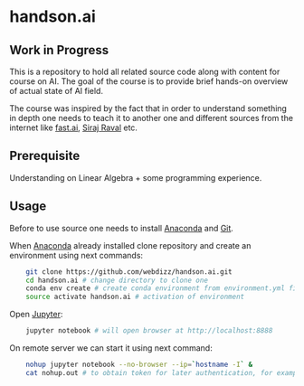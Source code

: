 handson.ai
========================

## Work in Progress 

This is a repository to hold all related source code along with content for course on AI.
The goal of the course is to provide brief hands-on overview of actual state of AI field.

The course was inspired by the fact that in order to understand something in depth one needs to teach it to another one and different sources from the internet like [fast.ai](http://fast.ai), [Siraj Raval](https://www.youtube.com/channel/UCWN3xxRkmTPmbKwht9FuE5A) etc.

Prerequisite
------------------------

Understanding on Linear Algebra + some programming experience.

Usage
------------------------

Before to use source one needs to install [Anaconda](https://conda.io) and [Git](https://git-scm.com/).

When [Anaconda](https://conda.io) already installed clone repository and create an environment using next commands:

```sh
    git clone https://github.com/webdizz/handson.ai.git
    cd handson.ai # change directory to clone one
    conda env create # create conda environment from environment.yml file
    source activate handson.ai # activation of environment
```

Open [Jupyter](https://github.com/jupyter/jupyter):

```sh
    jupyter notebook # will open browser at http://localhost:8888
```

On remote server we can start it using next command:

```sh
    nohup jupyter notebook --no-browser --ip=`hostname -I` &
    cat nohup.out # to obtain token for later authentication, for example,  http://localhost:8888/?token=5c78b5f97274301d71615d05a59660db07307498766758e0
```
